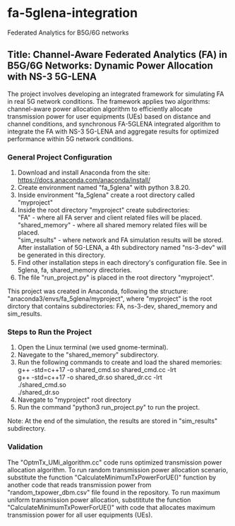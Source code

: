 # fa-5glena-integration
Federated Analytics for B5G/6G networks

## Title: Channel-Aware Federated Analytics (FA) in B5G/6G Networks: Dynamic Power Allocation with NS-3 5G-LENA

The project involves developing an integrated framework for simulating FA in real 5G network conditions. The framework applies two algorithms: channel-aware power allocation algorithm to efficiently allocate transmission power for user equipments (UEs) based on distance and channel conditions, and synchronous FA-5GLENA integrated algorithm to integrate the FA with NS-3 5G-LENA and aggregate results for optimized performance within 5G network conditions. 

### General Project Configuration
1. Download and install Anaconda from the site:  https://docs.anaconda.com/anaconda/install/
2. Create environment named "fa_5glena" with python 3.8.20.
3. Inside environment "fa_5glena" create a root directory called "myproject"
4. Inside the root directory "myproject" create subdirectories:		<br />
      "FA" - where all FA server and client related files will be placed.	<br />
      "shared_memory" - where all shared memory related files will be placed.	<br />
      "sim_results" - where network and FA simulation results will be stored.	<br />
   After installation of 5G-LENA, a 4th subdirectory named "ns-3-dev" will be generated in this directory.
5. Find other installation steps in each directory's configuration file. See in 5glena, fa, shared_memory directories.
6. The file "run_project.py" is placed in the root directory "myproject".

This project was created in Anaconda, following the structure: "anaconda3/envs/fa_5glena/myproject", where
"myproject" is the root dirctory that contains subdirectories: FA, ns-3-dev, shared_memory and sim_results.

### Steps to Run the Project
1. Open the Linux terminal (we used gnome-terminal).
2. Navegate to the "shared_memory" subdirectory.
3. Run the following commands to create and load the shared memories:	<br />
	g++ -std=c++17 -o shared_cmd.so shared_cmd.cc -lrt	<br />
	g++ -std=c++17 -o shared_dr.so shared_dr.cc -lrt	<br />
	./shared_cmd.so		<br />
	./shared_dr.so		<br />
4. Navegate to "myproject" root directory
5. Run the command "python3 run_project.py" to run the project.

Note: At the end of the simulation, the results are stored in "sim_results" subdirectory.

### Validation
The "OptmTx_UMi_algorithm.cc" code runs optimized transmission power allocation algorithm. To run random transmission power allocation scenario, substitute the function "CalculateMinimumTxPowerForUE()" function by another code that reads transmission power from "random_txpower_dbm.csv" file found in the repository. To run maximum uniform transmission power allocation, substititute the function "CalculateMinimumTxPowerForUE()" with code that allocates maximum transmission power for all user equipments (UEs).

